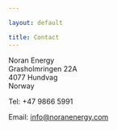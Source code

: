 ```yaml
---

layout: default

title: Contact
---
```


Noran Energy    
Grasholmringen 22A     
4077 Hundvag      
Norway

Tel: +47 9866 5991

Email: <info@noranenergy.com>